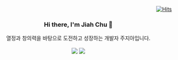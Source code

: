 
<!--
**chujiah/chujiah** is a ✨ _special_ ✨ repository because its `README.md` (this file) appears on your GitHub profile.

Here are some ideas to get you started:

- 🔭 I’m currently working on ...
- 🌱 I’m currently learning ...
- 👯 I’m looking to collaborate on ...
- 🤔 I’m looking for help with ...
- 💬 Ask me about ...
- 📫 How to reach me: ...
- 😄 Pronouns: ...
- ⚡ Fun fact: ...
-->

<div align="right">
  
  [![Hits](https://hits.seeyoufarm.com/api/count/incr/badge.svg?url=https%3A%2F%2Fgithub.com%2Fchujiah&count_bg=%23E6E8E5&title_bg=%236EE17F&icon=&icon_color=%23FDD5FF&title=hits&edge_flat=false)](https://hits.seeyoufarm.com)
</div>

### <div align="center">Hi there, I'm Jiah Chu :wave: </div>

<div align="center">열정과 창의력을 바탕으로 도전하고 성장하는 개발자 주지아입니다.</div>
<br>
<div align="center">
<a href="https://www.linkedin.com/in/%EC%A7%80%EC%95%84-%EC%A3%BC-5244222aa/" target="_blank"><img src="https://img.shields.io/badge/JIAHCHU-0A66C2?style=flat-square&logo=linkedin&logoColor=white"/></a>
<a href="mailto:wldk0858@gmail.com"><img src="https://img.shields.io/badge/GMAIL-EA4335?style=flat-square&logo=gmail&logoColor=white&link=mailto:wldk0858@gmail.com"/></a>
</div>
